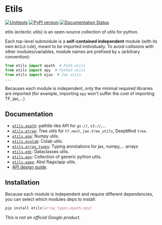 # Etils

[![Unittests](https://github.com/google/etils/actions/workflows/pytest_and_autopublish.yml/badge.svg)](https://github.com/google/etils/actions/workflows/pytest_and_autopublish.yml)
[![PyPI version](https://badge.fury.io/py/etils.svg)](https://badge.fury.io/py/etils)
[![Documentation Status](https://readthedocs.org/projects/etils/badge/?version=latest)](https://etils.readthedocs.io/en/latest/?badge=latest)

etils (eclectic utils) is an open-source collection of utils for python.

Each top-level submodule is a **self-contained independent** module (with its
own `BUILD` rule), meant to be imported individually. To avoid collisions with
other modules/variables, module names are prefixed by `e` (arbitrary
convention):

```python
from etils import epath  # Path utils
from etils import epy  # Python utils
from etils import ejax  # Jax utils
...
```

Becauses each module is independent, only the minimal required libraries are
imported (for example, importing `epy` won't suffer the cost of importing TF,
jax,...)

## Documentation

* [`etils.epath`](https://etils.readthedocs.io/en/latest/epath.html): pathlib-like API for `gs://`, `s3://`,...
* [`etils.etree`](https://etils.readthedocs.io/en/latest/etree.html): Tree utils for `tf.nest`, `jax.tree_utils`, DeepMind `tree`.
* [`etils.enp`](https://etils.readthedocs.io/en/latest/enp.html): Numpy utils.
* [`etils.ecolab`](https://etils.readthedocs.io/en/latest/ecolab.html): Colab utils.
* [`etils.array_types`](https://etils.readthedocs.io/en/latest/array_types.html): Typing annotations for jax, numpy,... arrays
* [`etils.edc`](https://etils.readthedocs.io/en/latest/edc.html): Dataclasses utils.
* [`etils.epy`](https://etils.readthedocs.io/en/latest/epy.html): Collection of generic python utils.
* [`etils.eapp`](https://etils.readthedocs.io/en/latest/eapp.html): Absl flags/app utils.
*  [API design guide](https://etils.readthedocs.io/en/latest/api-design.html).

## Installation

Because each module is independent and require different dependencies, you
can select which modules deps to install:

```sh
pip install etils[array_types,epath,epy]
```

*This is not an official Google product.*
